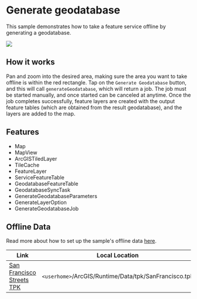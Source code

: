 # Generate geodatabase

This sample demonstrates how to take a feature service offline by generating a geodatabase.

![](screenshot.png)

## How it works

Pan and zoom into the desired area, making sure the area you want to take offline is within the red rectangle. Tap on the `Generate Geodatabase` button, and this will call `generateGeodatabase`, which will return a job. The job must be started manually, and once started can be canceled at anytime. Once the job completes successfully, feature layers are created with the output feature tables (which are obtained from the result geodatabase), and the layers are added to the map.

## Features
- Map
- MapView
- ArcGISTiledLayer
- TileCache
- FeatureLayer
- ServiceFeatureTable
- GeodatabaseFeatureTable
- GeodatabaseSyncTask
- GenerateGeodatabaseParameters
- GenerateLayerOption
- GenerateGeodatabaseJob

## Offline Data
Read more about how to set up the sample's offline data [here](http://links.esri.com/ArcGISRuntimeQtSamples).

Link | Local Location
---------|-------|
|[San Francisco Streets TPK](https://www.arcgis.com/home/item.html?id=3f1bbf0ec70b409a975f5c91f363fe7d)| `<userhome>`/ArcGIS/Runtime/Data/tpk/SanFrancisco.tpk |
